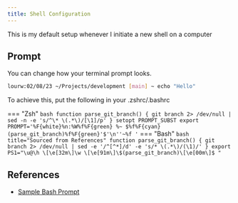```yaml
---
title: Shell Configuration
---
```


This is my default setup whenever I initiate a new shell on a computer

## Prompt
You can change how your terminal prompt looks. 

``` bash
lourw:02/08/23 ~/Projects/development [main] ~ echo "Hello"
```

To achieve this, put the following in your .zshrc/.bashrc

=== "Zsh"
	``` bash
	function parse_git_branch() {
		git branch 2> /dev/null | sed -n -e 's/^\* \(.*\)/[\1]/p'
	}
	setopt PROMPT_SUBST
	export PROMPT='%F{white}%n:%W%f%F{green} %~ $%f%F{cyan}(parse_git_branch)%f%F{green}'$'\n''~%f '
	```
=== "Bash"
	``` bash title="Sourced from References"
	function parse_git_branch() {
     		git branch 2> /dev/null | sed -e '/^[^*]/d' -e 's/* \(.*\)/(\1)/'
	}
	export PS1="\u@\h \[\e[32m\]\w \[\e[91m\]\$(parse_git_branch)\[\e[00m\]$ "
	```

## References
* [Sample Bash Prompt](https://thucnc.medium.com/how-to-show-current-git-branch-with-colors-in-bash-prompt-380d05a24745)
